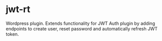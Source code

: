 # jwt-rt
Wordpress plugin. Extends functionality for JWT Auth plugin by adding endpoints to create user, reset password and automatically refresh JWT token.
